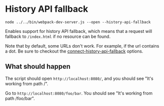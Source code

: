 # History API fallback

```shell
node ../../bin/webpack-dev-server.js --open --history-api-fallback
```

Enables support for history API fallback, which means that a request will fallback to `/index.html` if no resource can be found.

Note that by default, some URLs don't work. For example, if the url contains a dot. Be sure to checkout the [connect-history-api-fallback](https://github.com/bripkens/connect-history-api-fallback) options.

## What should happen

The script should open `http://localhost:8080/`, and you should see "It's working from path /".

Go to `http://localhost:8080/foo/bar`. You should see "It's working from path /foo/bar".

